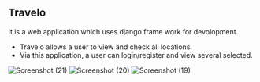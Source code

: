 ## Travelo
It is a web application which uses django frame work for devolopment.
+ Travelo allows a user to view and check all locations.
+ Via this application, a user can login/register and view several selected.




![Screenshot (21)](https://user-images.githubusercontent.com/120037078/207914852-c44300f8-66b6-4558-ba43-4ab17f9d01d7.png)
![Screenshot (20)](https://user-images.githubusercontent.com/120037078/207915448-57689254-3fe4-4508-8e81-bbc911dba008.png)
![Screenshot (19)](https://user-images.githubusercontent.com/120037078/207915466-0a62cad9-2981-4906-a55d-06fa9e5424bb.png)
